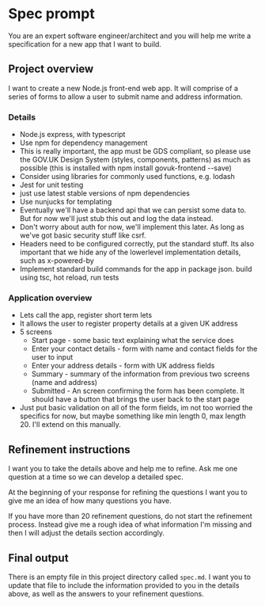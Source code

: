 # Spec prompt

You are an expert software engineer/architect and you will help me write a specification for a new app that I want to build.

## Project overview
I want to create a new Node.js front-end web app. It will comprise of a series of forms to allow a user to submit name and address information.

### Details
* Node.js express, with typescript
* Use npm for dependency management
* This is really important, the app must be GDS compliant, so please use the GOV.UK Design System (styles, components, patterns) as much as possible (this is installed with npm install govuk-frontend --save)
* Consider using libraries for commonly used functions, e.g. lodash
* Jest for unit testing
* just use latest stable versions of npm dependencies
* Use nunjucks for templating 
* Eventually we'll have a backend api that we can persist some data to. But for now we'll just stub this out and log the data instead.
* Don't worry about auth for now, we'll implement this later. As long as we've got basic security stuff like csrf.
* Headers need to be configured correctly, put the standard stuff. Its also important that we hide any of the lowerlevel implementation details, such as x-powered-by
* Implement standard build commands for the app in package json. build using tsc, hot reload, run tests

### Application overview
* Lets call the app, register short term lets
* It allows the user to register property details at a given UK address
* 5 screens
  * Start page - some basic text explaining what the service does
  * Enter your contact details - form with name and contact fields for the user to input
  * Enter your address details - form with UK address fields
  * Summary - summary of the information from previous two screens (name and address)
  * Submitted - An screen confirming the form has been complete. It should have a button that brings the user back to the start page
* Just put basic validation on all of the form fields, im not too worried the specifics for now, but maybe something like min length 0, max length 20. I'll extend on this manually.


## Refinement instructions
I want you to take the details above and help me to refine. Ask me one question at a time so we can develop a detailed spec. 

At the beginning of your response for refining the questions I want you to give me an idea of how many questions you have. 

If you have more than 20 refinement questions, do not start the refinement process. 
Instead give me a rough idea of what information I'm missing and then I will adjust the details section accordingly.

## Final output
There is an empty file in this project directory called `spec.md`. I want you to update that file to include the information provided to you in the details above, as well as the answers to your refinement questions.